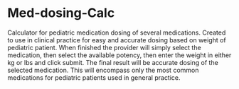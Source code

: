 # Med-dosing-Calc
Calculator for pediatric medication dosing of several medications.
Created to use in clinical practice for easy and accurate dosing based on weight of pediatric patient.
When finished the provider will simply select the medication, then select the available potency, then enter the weight in either kg or lbs and click submit.
The final result will be accurate dosing of the selected medication.
This will encompass only the most common medications for pediatric patients used in general practice.

